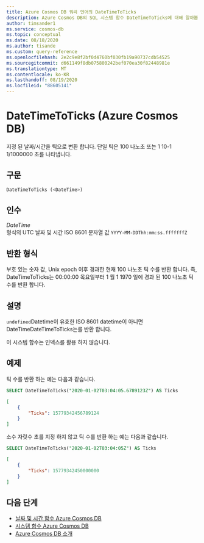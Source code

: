 ```yaml
---
title: Azure Cosmos DB 쿼리 언어의 DateTimeToTicks
description: Azure Cosmos DB의 SQL 시스템 함수 DateTimeToTicks에 대해 알아봅니다.
author: timsander1
ms.service: cosmos-db
ms.topic: conceptual
ms.date: 08/18/2020
ms.author: tisande
ms.custom: query-reference
ms.openlocfilehash: 2e2c9e8f2bf0d4760bf030fb19a90737cdb54525
ms.sourcegitcommit: d661149f8db075800242bef070ea30f82448981e
ms.translationtype: MT
ms.contentlocale: ko-KR
ms.lasthandoff: 08/19/2020
ms.locfileid: "88605141"
---
```

# <a name="datetimetoticks-azure-cosmos-db"></a>DateTimeToTicks (Azure Cosmos DB)

지정 된 날짜/시간을 틱으로 변환 합니다. 단일 틱은 100 나노초 또는 1 10-1 1/1000000 초를 나타냅니다. 

## <a name="syntax"></a>구문
  
```sql
DateTimeToTicks (<DateTime>)
```

## <a name="arguments"></a>인수
  
*DateTime*  
   형식의 UTC 날짜 및 시간 ISO 8601 문자열 값 `YYYY-MM-DDThh:mm:ss.fffffffZ`

## <a name="return-types"></a>반환 형식

부호 있는 숫자 값, Unix epoch 이후 경과한 현재 100 나노초 틱 수를 반환 합니다. 즉, DateTimeToTicks는 00:00:00 목요일부터 1 월 1 1970 일에 경과 된 100 나노초 틱 수를 반환 합니다.

## <a name="remarks"></a>설명

`undefined`Datetime이 유효한 ISO 8601 datetime이 아니면 DateTimeDateTimeToTicks는를 반환 합니다.

이 시스템 함수는 인덱스를 활용 하지 않습니다.

## <a name="examples"></a>예제

틱 수를 반환 하는 예는 다음과 같습니다.

```sql
SELECT DateTimeToTicks("2020-01-02T03:04:05.6789123Z") AS Ticks
```

```json
[
    {
        "Ticks": 15779342456789124
    }
]
```

소수 자릿수 초를 지정 하지 않고 틱 수를 반환 하는 예는 다음과 같습니다.

```sql
SELECT DateTimeToTicks("2020-01-02T03:04:05Z") AS Ticks
```

```json
[
    {
        "Ticks": 15779342450000000
    }
]
```

## <a name="next-steps"></a>다음 단계

- [날짜 및 시간 함수 Azure Cosmos DB](sql-query-date-time-functions.md)
- [시스템 함수 Azure Cosmos DB](sql-query-system-functions.md)
- [Azure Cosmos DB 소개](introduction.md)
